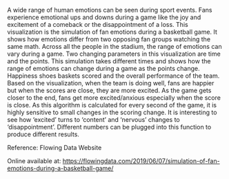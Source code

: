 A wide range of human emotions can be seen during sport events. Fans experience emotional ups and downs during a game like the joy and excitement of a comeback or the disappointment of a loss. This visualization is the simulation of fan emotions during a basketball game. It shows how emotions differ from two opposing fan groups watching the same math. Across all the people in the stadium, the range of emotions can vary during a game. Two changing parameters in this visualization are time and the points. This simulation takes different times and shows how the range of emotions can change during a game as the points change. Happiness shoes baskets scored and the overall performance of the team. Based on the visualization, when the team is doing well, fans are happier but when the scores are close, they are more excited. As the game gets closer to the end, fans get more excited/anxious especially when the score is close. As this algorithm is calculated for every second of the game, it is highly sensitive to small changes in the scoring change. It is interesting to see how ‘excited’ turns to ‘content’ and ‘nervous’ changes to ‘disappointment’. Different numbers can be plugged into this function to produce different results.


Reference: Flowing Data Website

Online available at: https://flowingdata.com/2019/06/07/simulation-of-fan-emotions-during-a-basketball-game/
